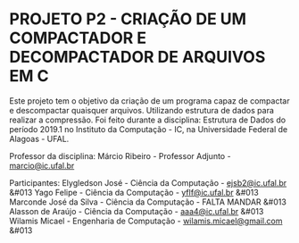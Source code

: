 # PROJETO P2 - CRIAÇÃO DE UM COMPACTADOR E DECOMPACTADOR DE ARQUIVOS EM C

Este projeto tem o objetivo da criação de um programa capaz de compactar e descompactar quaisquer arquivos. Utilizando estrutura de dados para realizar a compressão. Foi feito durante a disciplina: Estrutura de Dados do período 2019.1 no Instituto da Computação - IC, na Universidade Federal de Alagoas - UFAL.

Professor da disciplina: 
Márcio Ribeiro          - Professor Adjunto           - marcio@ic.ufal.br

Participantes:
Elygledson José         - Ciência da Computação       - ejsb2@ic.ufal.br &#013
Yago Felipe             - Ciência da Computação       - yflf@ic.ufal.br &#013
Marconde José da Silva  - Ciência da Computação       - FALTA MANDAR &#013
Alasson de Araújo       - Ciência da Computação       - aaa4@ic.ufal.br &#013
Wilamis Micael          - Engenharia de Computação    - wilamis.micael@gmail.com &#013
